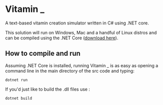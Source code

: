 # Vitamin _
A text-based vitamin creation simulator written in C# using .NET core.

This solution will run on Windows, Mac and a handful of Linux distros and can be compiled
using the .NET Core ([download here](https://www.microsoft.com/net/core/platform)).

## How to compile and run
Assuming .NET Core is installed, running Vitamin _ is as easy as opening a command line
in the main directory of the src code and typing:

`dotnet run`

If you'd just like to build the .dll files use :

`dotnet build`
